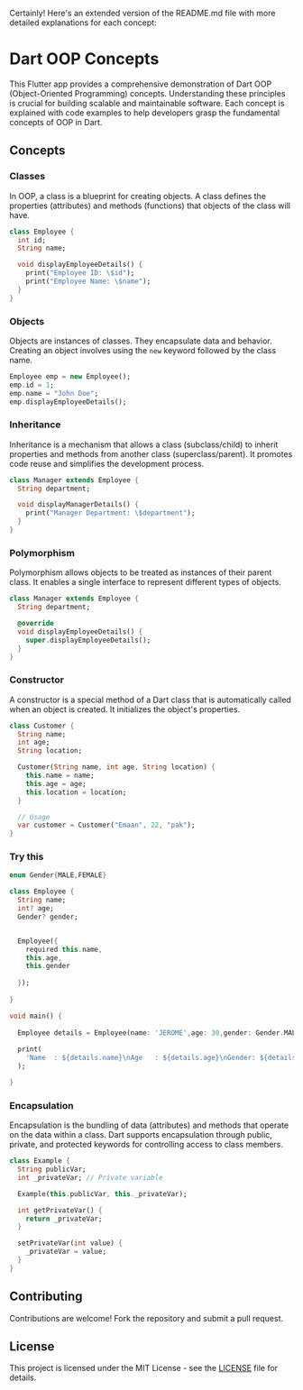 Certainly! Here's an extended version of the README.md file with more detailed explanations for each concept:

# Dart OOP Concepts

This Flutter app provides a comprehensive demonstration of Dart OOP (Object-Oriented Programming) concepts. Understanding these principles is crucial for building scalable and maintainable software. Each concept is explained with code examples to help developers grasp the fundamental concepts of OOP in Dart.

## Concepts

### Classes

In OOP, a class is a blueprint for creating objects. A class defines the properties (attributes) and methods (functions) that objects of the class will have.

```dart
class Employee {
  int id;
  String name;

  void displayEmployeeDetails() {
    print("Employee ID: \$id");
    print("Employee Name: \$name");
  }
}
```

### Objects

Objects are instances of classes. They encapsulate data and behavior. Creating an object involves using the `new` keyword followed by the class name.

```dart
Employee emp = new Employee();
emp.id = 1;
emp.name = "John Doe";
emp.displayEmployeeDetails();
```

### Inheritance

Inheritance is a mechanism that allows a class (subclass/child) to inherit properties and methods from another class (superclass/parent). It promotes code reuse and simplifies the development process.

```dart
class Manager extends Employee {
  String department;

  void displayManagerDetails() {
    print("Manager Department: \$department");
  }
}
```

### Polymorphism

Polymorphism allows objects to be treated as instances of their parent class. It enables a single interface to represent different types of objects.

```dart
class Manager extends Employee {
  String department;

  @override
  void displayEmployeeDetails() {
    super.displayEmployeeDetails();
  }
}
```

### Constructor

A constructor is a special method of a Dart class that is automatically called when an object is created. It initializes the object's properties.

```dart
class Customer {
  String name;
  int age;
  String location;

  Customer(String name, int age, String location) {
    this.name = name;
    this.age = age;
    this.location = location;
  }

  // Usage
  var customer = Customer("Emaan", 22, "pak");
}
```

### Try this
```dart
enum Gender{MALE,FEMALE}

class Employee {
  String name;
  int? age;
  Gender? gender;


  Employee({
    required this.name, 
    this.age,
    this.gender
    
  });
  
}

void main() {
  
  Employee details = Employee(name: 'JEROME',age: 30,gender: Gender.MALE);
  
  print(
    'Name  : ${details.name}\nAge   : ${details.age}\nGender: ${details.gender}'
  );

}

```

### Encapsulation

Encapsulation is the bundling of data (attributes) and methods that operate on the data within a class. Dart supports encapsulation through public, private, and protected keywords for controlling access to class members.

```dart
class Example {
  String publicVar;
  int _privateVar; // Private variable

  Example(this.publicVar, this._privateVar);

  int getPrivateVar() {
    return _privateVar;
  }

  setPrivateVar(int value) {
    _privateVar = value;
  }
}
```


## Contributing

Contributions are welcome! Fork the repository and submit a pull request.

## License

This project is licensed under the MIT License - see the [LICENSE](LICENSE) file for details.
